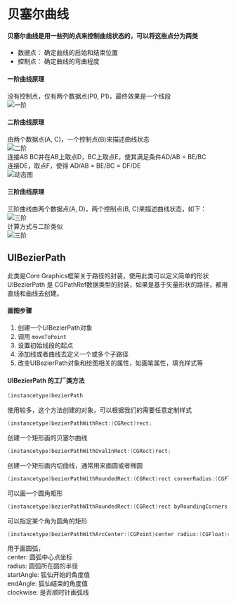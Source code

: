 # 贝塞尔曲线
#### 贝塞尔曲线是用一些列的点来控制曲线状态的，可以将这些点分为两类  
- 数据点： 确定曲线的启始和结束位置  
- 控制点： 确定曲线的弯曲程度  


#### 一阶曲线原理  
没有控制点，仅有两个数据点(P0, P1)，最终效果是一个线段  
![一阶](https://upload.wikimedia.org/wikipedia/commons/0/00/B%C3%A9zier_1_big.gif)  

#### 二阶曲线原理  
由两个数据点(A, C)，一个控制点(B)来描述曲线状态  
![二阶](http://ww2.sinaimg.cn/large/005Xtdi2jw1f361oje6h1j308c0dwdg0.jpg)  
连接AB BC并在AB上取点D，BC上取点E，使其满足条件AD/AB = BE/BC  
连接DE，取点F，使得 AD/AB = BE/BC = DF/DE   
![动态图](https://upload.wikimedia.org/wikipedia/commons/3/3d/B%C3%A9zier_2_big.gif)  

#### 三阶曲线原理
三阶曲线由两个数据点(A, D)，两个控制点(B, C)来描述曲线状态，如下：  
![三阶](http://ww2.sinaimg.cn/large/005Xtdi2gw1f36myeqcu5j308c0dwdg2.jpg)  
计算方式与二阶类似  
![三阶](https://upload.wikimedia.org/wikipedia/commons/d/db/B%C3%A9zier_3_big.gif)  


## UIBezierPath
此类是Core Graphics框架关于路径的封装，使用此类可以定义简单的形状  
UIBezierPath 是 CGPathRef数据类型的封装，如果是基于矢量形状的路径，都用直线和曲线去创建。

#### 画图步骤
1. 创建一个UIBezierPath对象  
2. 调用 `moveToPoint`  
3. 设置初始线段的起点  
4. 添加线或者曲线去定义一个或多个子路径  
5. 改变UIBezierPath对象和绘图相关的属性，如画笔属性，填充样式等  

#### UIBezierPath 的工厂类方法  
```objective-c
(instancetype)bezierPath
```
使用较多，这个方法创建的对象，可以根据我们的需要任意定制样式  

```objective-c
(instancetype)bezierPathWithRect:(CGRect)rect;
```
创建一个矩形画的贝塞尔曲线  

```objective-c
(instancetype)bezierPathWithOvalInRect:(CGRect)rect;
```
创建一个矩形画内切曲线，通常用来画圆或者椭圆  

```objective-c
(instancetype)bezierPathWithRoundedRect:(CGRect)rect cornerRadius:(CGFloat)cornerRadius;
```
可以画一个圆角矩形  

```objective-c
(instancetype)bezierPathWIthRoundedRect:(CGRect)rect byRoundingCorners:(UIRectCorner)corners cornerRadii:(CGSize)cornerRadii;
```
可以指定某个角为圆角的矩形  

```objective-c
(instancetype)bezierPathWithArcCenter:(CGPoint)center radius:(CGFloat)radius startAngle:(CGFloat)startAngle endAngle:(CGFloat)endAngle clockwise:(BOOL)clockwise;
```
用于画圆弧，  
center: 圆弧中心点坐标  
radius: 圆弧所在圆的半径  
startAngle: 狐仙开始的角度值  
endAngle: 狐仙结束的角度值  
clockwise: 是否顺时针画弧线  

```objective-c

```

```objective-c

```

```objective-c

```

```objective-c

```
